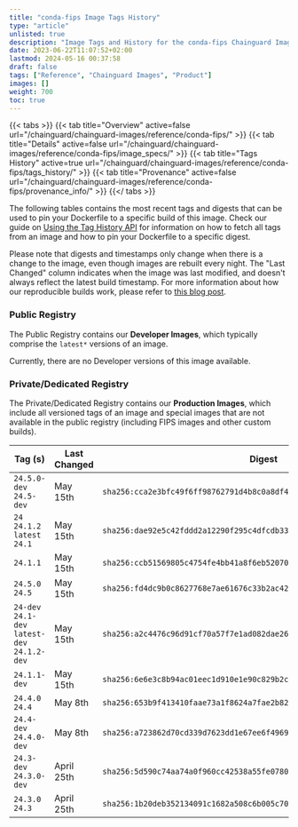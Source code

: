 ```yaml
---
title: "conda-fips Image Tags History"
type: "article"
unlisted: true
description: "Image Tags and History for the conda-fips Chainguard Image"
date: 2023-06-22T11:07:52+02:00
lastmod: 2024-05-16 00:37:58
draft: false
tags: ["Reference", "Chainguard Images", "Product"]
images: []
weight: 700
toc: true
---
```


{{< tabs >}}
{{< tab title="Overview" active=false url="/chainguard/chainguard-images/reference/conda-fips/" >}}
{{< tab title="Details" active=false url="/chainguard/chainguard-images/reference/conda-fips/image_specs/" >}}
{{< tab title="Tags History" active=true url="/chainguard/chainguard-images/reference/conda-fips/tags_history/" >}}
{{< tab title="Provenance" active=false url="/chainguard/chainguard-images/reference/conda-fips/provenance_info/" >}}
{{</ tabs >}}

The following tables contains the most recent tags and digests that can be used to pin your Dockerfile to a specific build of this image. Check our guide on [Using the Tag History API](/chainguard/chainguard-images/using-the-tag-history-api/) for information on how to fetch all tags from an image and how to pin your Dockerfile to a specific digest.

Please note that digests and timestamps only change when there is a change to the image, even though images are rebuilt every night. The "Last Changed" column indicates when the image was last modified, and doesn't always reflect the latest build timestamp. For more information about how our reproducible builds work, please refer to [this blog post](https://www.chainguard.dev/unchained/reproducing-chainguards-reproducible-image-builds).

### Public Registry
The Public Registry contains our **Developer Images**, which typically comprise the `latest*` versions of an image.

Currently, there are no Developer versions of this image available.

### Private/Dedicated Registry
The Private/Dedicated Registry contains our **Production Images**, which include all versioned tags of an image and special images that are not available in the public registry (including FIPS images and other custom builds).

| Tag (s)                                        | Last Changed | Digest                                                                    |
|------------------------------------------------|--------------|---------------------------------------------------------------------------|
|  `24.5.0-dev` `24.5-dev`                       | May 15th     | `sha256:cca2e3bfc49f6ff98762791d4b8c0a8df472a30a3aaadaaf7decbae903e07e56` |
|  `24` `24.1.2` `latest` `24.1`                 | May 15th     | `sha256:dae92e5c42fddd2a12290f295c4dfcdb3381a6c9c348420b44ac2e8b40699993` |
|  `24.1.1`                                      | May 15th     | `sha256:ccb51569805c4754fe4bb41a8f6eb52070542a7bce41176ed3092ac1a253663b` |
|  `24.5.0` `24.5`                               | May 15th     | `sha256:fd4dc9b0c8627768e7ae61676c33b2ac42d41aeef23ecdf42798a42d0b8e3246` |
|  `24-dev` `24.1-dev` `latest-dev` `24.1.2-dev` | May 15th     | `sha256:a2c4476c96d91cf70a57f7e1ad082dae265ac6bc0e35b8b47058640b81a89f62` |
|  `24.1.1-dev`                                  | May 15th     | `sha256:6e6e3c8b94ac01eec1d910e1e90c829b2c70cf0193a1ad86d27f0d4fe39f54e5` |
|  `24.4.0` `24.4`                               | May 8th      | `sha256:653b9f413410faae73a1f8624a7fae2b82c90241fd6227a951b438f716f7c315` |
|  `24.4-dev` `24.4.0-dev`                       | May 8th      | `sha256:a723862d70cd339d7623dd1e67ee6f4969b8b143fc2e14de0308f83860518afd` |
|  `24.3-dev` `24.3.0-dev`                       | April 25th   | `sha256:5d590c74aa74a0f960cc42538a55fe07809428b64b5c89bbbfdc40712fa2f181` |
|  `24.3.0` `24.3`                               | April 25th   | `sha256:1b20deb352134091c1682a508c6b005c7095ac60855fc37aebed2d7244ee8c79` |

